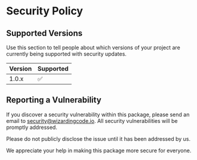 # Security Policy

## Supported Versions

Use this section to tell people about which versions of your project are currently being supported with security updates.

| Version | Supported          |
| ------- | ------------------ |
| 1.0.x   | :white_check_mark: |

## Reporting a Vulnerability

If you discover a security vulnerability within this package, please send an email to security@wizardingcode.io. All security vulnerabilities will be promptly addressed.

Please do not publicly disclose the issue until it has been addressed by us.

We appreciate your help in making this package more secure for everyone.